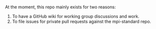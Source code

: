 At the moment, this repo mainly exists for two reasons:

1. To have a GitHub wiki for working group discussions and work.
1. To file issues for private pull requests against the mpi-standard repo.
